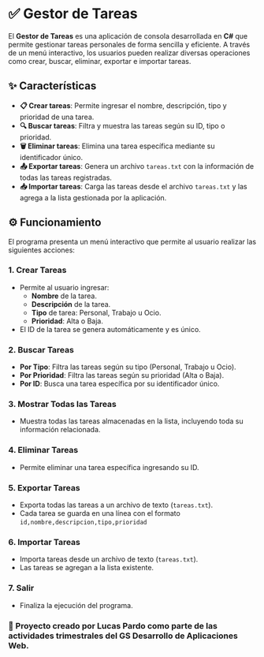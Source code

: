 # ✅ Gestor de Tareas

El **Gestor de Tareas** es una aplicación de consola desarrollada en **C#** que permite gestionar tareas personales de forma sencilla y eficiente. A través de un menú interactivo, los usuarios pueden realizar diversas operaciones como crear, buscar, eliminar, exportar e importar tareas.

## ✨ Características

- **📋 Crear tareas**: Permite ingresar el nombre, descripción, tipo y prioridad de una tarea.
- **🔍 Buscar tareas**: Filtra y muestra las tareas según su ID, tipo o prioridad.
- **🗑️ Eliminar tareas**: Elimina una tarea específica mediante su identificador único.
- **📤 Exportar tareas**: Genera un archivo `tareas.txt` con la información de todas las tareas registradas.
- **📥 Importar tareas**: Carga las tareas desde el archivo `tareas.txt` y las agrega a la lista gestionada por la aplicación.

## ⚙️ Funcionamiento

El programa presenta un menú interactivo que permite al usuario realizar las siguientes acciones:

### 1. Crear Tareas
- Permite al usuario ingresar:
  - **Nombre** de la tarea.
  - **Descripción** de la tarea.
  - **Tipo** de tarea: Personal, Trabajo u Ocio.
  - **Prioridad**: Alta o Baja.
- El ID de la tarea se genera automáticamente y es único.

### 2. Buscar Tareas
- **Por Tipo**: Filtra las tareas según su tipo (Personal, Trabajo u Ocio).
- **Por Prioridad**: Filtra las tareas según su prioridad (Alta o Baja).
- **Por ID**: Busca una tarea específica por su identificador único.

### 3. Mostrar Todas las Tareas
- Muestra todas las tareas almacenadas en la lista, incluyendo toda su información relacionada.

### 4. Eliminar Tareas
- Permite eliminar una tarea específica ingresando su ID.

### 5. Exportar Tareas
- Exporta todas las tareas a un archivo de texto (`tareas.txt`).
- Cada tarea se guarda en una línea con el formato `id,nombre,descripcion,tipo,prioridad`

### 6. Importar Tareas
- Importa tareas desde un archivo de texto (`tareas.txt`).
- Las tareas se agregan a la lista existente.

### 7. Salir
- Finaliza la ejecución del programa.

### 📢 Proyecto creado por Lucas Pardo como parte de las actividades trimestrales del GS Desarrollo de Aplicaciones Web. 
